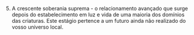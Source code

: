 ﻿5. A crescente soberania suprema - o relacionamento avançado que surge depois do estabelecimento em luz e vida de uma maioria dos domínios das criaturas. Este estágio pertence a um futuro ainda não realizado do vosso universo local.